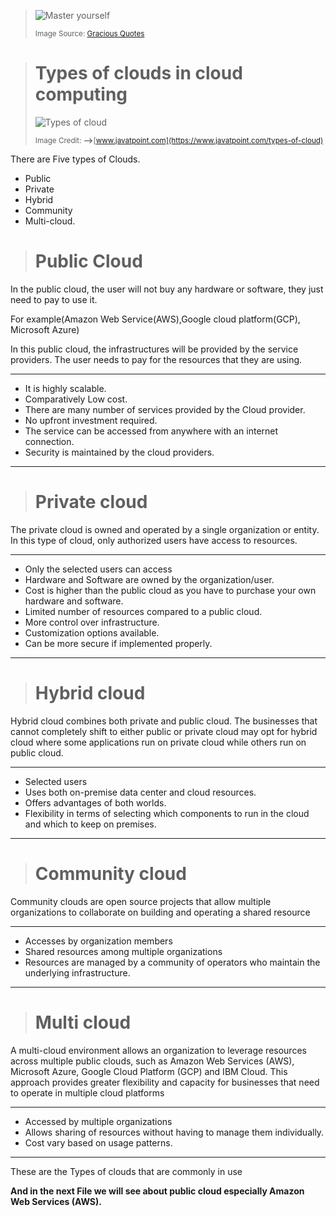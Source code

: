 >![Master yourself](https://cdn.graciousquotes.com/wp-content/uploads/2020/05/Mastering-others-is-strength.-Mastering-yourself-is-true-power..jpg)
>
><sup> Image Source: [Gracious Quotes](https://graciousquotes.com/short-inspirational-quotes/)</sup>


># Types of clouds in cloud computing
>![Types of cloud](https://static.javatpoint.com/cloudpages/images/types-of-cloud.png)
>
> <sup>Image Credit: **-->**[www.javatpoint.com](https://www.javatpoint.com/types-of-cloud) </sup>

There are Five types of Clouds.
* Public 
* Private
* Hybrid
* Community
* Multi-cloud.


># Public Cloud
In the public cloud, the user will not buy any hardware or software, they just need to pay to use it.

For example(Amazon Web Service(AWS),Google cloud platform(GCP), Microsoft Azure)

In this public cloud, the infrastructures will be provided by the service providers. The user needs to pay for the resources that they are using.
***

* It is highly scalable.
* Comparatively Low cost.
* There are many number of services provided by the Cloud provider.
* No upfront investment required.
* The service can be accessed from anywhere with an internet connection.
* Security is maintained by the cloud providers.
***
># Private cloud
The private cloud is owned and operated by a single organization or entity. In this type of cloud, only authorized users have access to resources.
***
* Only the selected users can access
* Hardware and Software are owned by the organization/user.
* Cost is higher than the public cloud as you have to purchase your own hardware and software.
* Limited number of resources compared to a public cloud.
* More control over infrastructure.
* Customization options available.
* Can be more secure if implemented properly.
***

># Hybrid cloud
Hybrid cloud combines both private and public cloud.
The businesses that cannot completely shift to either public or private cloud may opt for hybrid cloud where some applications run on private cloud while others run on public cloud.

***
* Selected users
* Uses both on-premise data center and cloud resources.
* Offers advantages of both worlds.
* Flexibility in terms of selecting which components to run in the cloud and which to keep on premises.
***

># Community cloud
Community clouds are open source projects that allow multiple organizations to collaborate on building and operating a shared resource

***

* Accesses by organization members
* Shared resources among multiple organizations 
* Resources are managed by a community of operators who maintain the underlying infrastructure.
***
># Multi cloud
A multi-cloud environment allows an organization to leverage resources across multiple public clouds, such as
Amazon Web Services (AWS), Microsoft Azure, Google Cloud Platform (GCP) and IBM Cloud. This approach provides greater flexibility and capacity for businesses that need to operate in multiple cloud platforms
***
* Accessed by multiple organizations
* Allows sharing of resources without having to manage them individually.
* Cost vary based on usage patterns.
***

These are the Types of clouds that are commonly in use

**And in the next File we will see about public cloud especially Amazon Web Services (AWS).**
